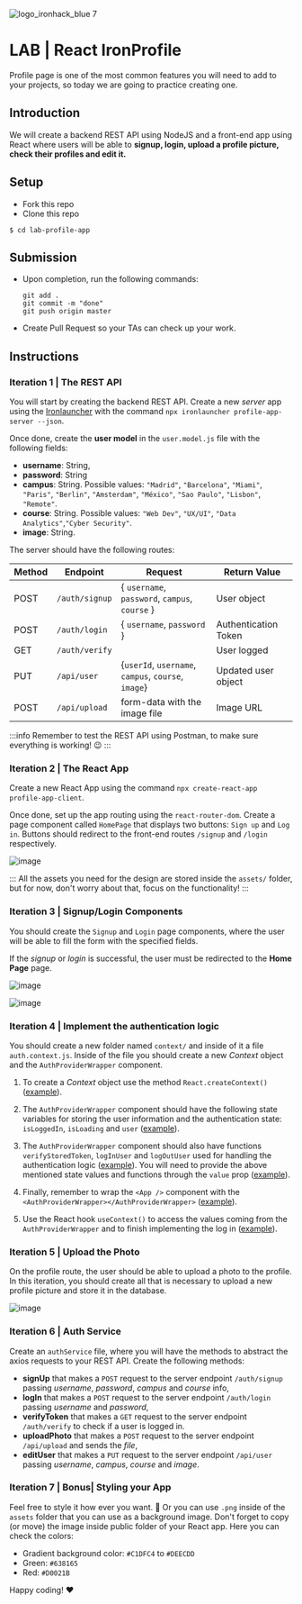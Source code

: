 ![logo_ironhack_blue 7](https://user-images.githubusercontent.com/23629340/40541063-a07a0a8a-601a-11e8-91b5-2f13e4e6b441.png)

# LAB | React IronProfile


Profile page is one of the most common features you will need to add to your projects, so today we are going to practice creating one.

## Introduction

We will create a backend REST API using NodeJS and a front-end app using React where users will be able to **signup, login, upload a profile picture, check their profiles and edit it.**

## Setup

- Fork this repo
- Clone this repo

```shell
$ cd lab-profile-app
```

## Submission

- Upon completion, run the following commands:

  ```
  git add .
  git commit -m "done"
  git push origin master
  ```

- Create Pull Request so your TAs can check up your work.

## Instructions

### Iteration 1 | The REST API

You will start by creating the backend REST API. Create a new _server_ app using the [Ironlauncher](https://www.npmjs.com/package/ironlauncher) with the command `npx ironlauncher profile-app-server --json`.

Once done, create the **user model** in the `user.model.js` file with the following fields:

- **username**: String,
- **password**: String
- **campus**: String. Possible values: `"Madrid"`, `"Barcelona"`, `"Miami"`, `"Paris"`, `"Berlin"`, `"Amsterdam"`, `"México"`, `"Sao Paulo"`, `"Lisbon"`, `"Remote"`.
- **course**: String. Possible values: `"Web Dev"`, `"UX/UI"`, `"Data Analytics"`,`"Cyber Security"`.
- **image**: String.

The server should have the following routes:

| Method | Endpoint       | Request                                        | Return Value         |
| ------ | -------------- | ---------------------------------------------- | -------------------- |
| POST   | `/auth/signup` | { `username`, `password`, `campus`, `course` } | User object          |
| POST   | `/auth/login`  | { `username`, `password` }                     | Authentication Token |
| GET    | `/auth/verify` |                                                | User logged          |
| PUT    | `/api/user`    | {`userId`, `username`, `campus`, `course`, `image`}      | Updated user object  |
| POST   | `/api/upload`  | form-data with the image file                  | Image URL            |

:::info
Remember to test the REST API using Postman, to make sure everything is working! :wink:
:::



### Iteration 2 | The React App

Create a new React App using the command `npx create-react-app profile-app-client`. 

Once done, set up the app routing using the `react-router-dom`. Create a page component called `HomePage` that displays two buttons: `Sign up` and `Log in`. Buttons should redirect to the front-end routes `/signup` and `/login` respectively.

![image](https://user-images.githubusercontent.com/23629340/43786924-1c5d3d5a-9a6a-11e8-90c4-7ff2f92ef983.png)

:::
All the assets you need for the design are stored inside the `assets/` folder, but for now, don't worry about that, focus on the functionality!
:::




### Iteration 3 | Signup/Login Components

You should create the `Signup` and `Login` page components, where the user will be able to fill the form with the specified fields.

If the *signup* or *login* is successful, the user must be redirected to the **Home Page** page.

![image](https://user-images.githubusercontent.com/23629340/43787810-2c9dc94e-9a6c-11e8-8854-0993c5de16a3.png)

![image](https://user-images.githubusercontent.com/23629340/43787823-37a22ed4-9a6c-11e8-9c8e-70cd622f4d96.png)



### Iteration 4 | Implement the authentication logic

You should create a new folder named `context/` and inside of it a file `auth.context.js`. Inside of the file you should create a new *Context* object and the `AuthProviderWrapper` component.

1. To create a *Context* object use the method `React.createContext()` ([example](https://github.com/ironhack-labs/lesson-code-h-react-authentication-frontend/blob/master/src/context/auth.context.js#L5)).

2. The `AuthProviderWrapper` component should have the following state variables for storing the user information and the authentication state: `isLoggedIn`, `isLoading` and `user` ([example](https://github.com/ironhack-labs/lesson-code-h-react-authentication-frontend/blob/master/src/context/auth.context.js#L8-L10)).

3. The `AuthProviderWrapper` component should also have functions `verifyStoredToken`, `logInUser` and `logOutUser` used for handling the authentication logic ([example](https://github.com/ironhack-labs/lesson-code-h-react-authentication-frontend/blob/master/src/context/auth.context.js#L13-L64)). 
   You will need to provide the above mentioned state values and functions through the `value` prop ([example](https://github.com/ironhack-labs/lesson-code-h-react-authentication-frontend/blob/master/src/context/auth.context.js#L73)).

4. Finally, remember to wrap the `<App />` component with the `<AuthProviderWrapper></AuthProviderWrapper>` ([example](https://github.com/ironhack-labs/lesson-code-h-react-authentication-frontend/blob/master/src/index.js#L13-L15)).
5. Use the React hook `useContext()` to access the values coming from the `AuthProviderWrapper`  and to finish implementing the log in ([example](https://github.com/ironhack-labs/lesson-code-h-react-authentication-frontend/blob/812bdce8d55cdad3d428dc9a8f4b3fdd8e3f6fd0/src/pages/LoginPage.js#L14)).




### Iteration 5 | Upload the Photo

On the profile route, the user should be able to upload a photo to the profile. In this iteration, you should create all that is necessary to upload a new profile picture and store it in the database.

![image](https://user-images.githubusercontent.com/23629340/43787903-6a370928-9a6c-11e8-89b1-15e86e0397e4.png)



### Iteration 6 | Auth Service

Create an `authService` file, where you will have the methods to abstract the axios requests to your REST API. Create the following methods:

- **signUp** that makes a `POST` request to the server endpoint `/auth/signup` passing _username_, _password_, _campus_ and _course_ info,
- **logIn** that makes a `POST` request to the server endpoint `/auth/login` passing _username_ and _password_,
- **verifyToken** that makes a `GET` request to the server endpoint `/auth/verify` to check if a user is logged in.
- **uploadPhoto** that makes a `POST` request to the server endpoint `/api/upload` and sends the _file_,
- **editUser** that makes a `PUT` request to the server endpoint `/api/user` passing _username_, _campus_, _course_ and _image_.



### Iteration 7 | Bonus| Styling your App

Feel free to style it how ever you want. :art:
Or you can use `.png` inside of the `assets` folder that you can use as a background image. Don't forget to copy (or move) the image inside public folder of your React app. Here you can check the colors:

- Gradient background color: `#C1DFC4` to `#DEECDD`
- Green: `#638165`
- Red: `#D0021B`

Happy coding! :heart:
